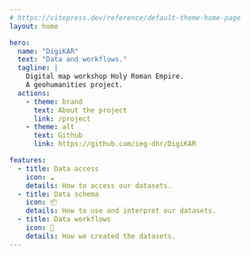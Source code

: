 ```yaml
---
# https://vitepress.dev/reference/default-theme-home-page
layout: home

hero:
  name: "DigiKAR"
  text: "Data and workflows."
  tagline: |
    Digital map workshop Holy Roman Empire.
    A geohumanities project.
  actions:
    - theme: brand
      text: About the project
      link: /project
    - theme: alt
      text: Github
      link: https://github.com/ieg-dhr/DigiKAR

features:
  - title: Data access
    icon: ☁️
    details: How to access our datasets.
  - title: Data schema
    icon: 📦
    details: How to use and interpret our datasets.
  - title: Data workflows
    icon: 🔧
    details: How we created the datasets.
---
```

